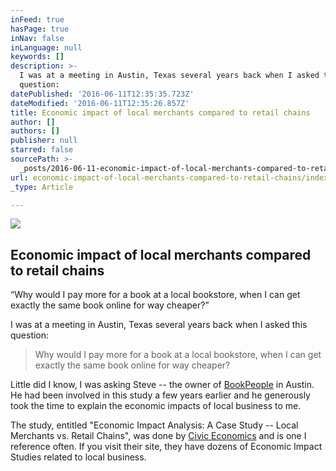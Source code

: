 ```yaml
---
inFeed: true
hasPage: true
inNav: false
inLanguage: null
keywords: []
description: >-
  I was at a meeting in Austin, Texas several years back when I asked this
  question:
datePublished: '2016-06-11T12:35:35.723Z'
dateModified: '2016-06-11T12:35:26.857Z'
title: Economic impact of local merchants compared to retail chains
author: []
authors: []
publisher: null
starred: false
sourcePath: >-
  _posts/2016-06-11-economic-impact-of-local-merchants-compared-to-retail-chains.md
url: economic-impact-of-local-merchants-compared-to-retail-chains/index.html
_type: Article

---
```

![](https://the-grid-user-content.s3-us-west-2.amazonaws.com/3772fbce-e3f6-49fa-a459-11d02c0e6526.jpg)

<article style=""><h1>Economic impact of local merchants compared to retail chains</h1><p>“Why would I pay more for a book at a local bookstore, when I can get exactly the same book online for way cheaper?”</p></article>

I was at a meeting in Austin, Texas several years back when I asked this question:

> Why would I pay more for a book at a local bookstore, when I can get exactly the same book online for way cheaper? 

Little did I know, I was asking Steve -- the owner of [BookPeople][0] in Austin. He had been involved in this study a few years earlier and he generously took the time to explain the economic impacts of local business to me.

The study, entitled "Economic Impact Analysis: A Case Study -- Local Merchants vs. Retail Chains", was done by [Civic Economics][1] and is one I reference often. If you visit their site, they have dozens of Economic Impact Studies related to local business.

[0]: www.bookpeople.com/
[1]: http://www.civiceconomics.com/retail.html